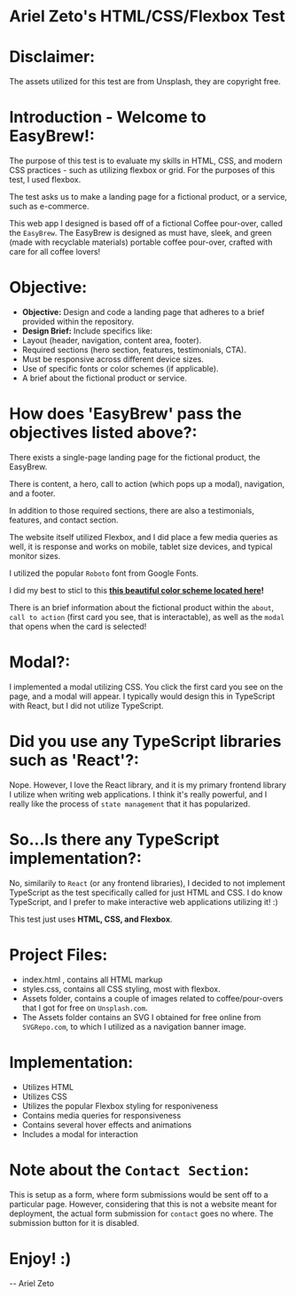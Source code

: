 # Ariel Zeto's HTML/CSS/Flexbox Test

# Disclaimer:

The assets utilized for this test are from Unsplash, they are copyright free.

# Introduction - Welcome to EasyBrew!:

The purpose of this test is to evaluate my skills in HTML, CSS, and modern CSS practices - such as utilizing flexbox or grid. For the purposes of this test, I used flexbox.

The test asks us to make a landing page for a fictional product, or a service, such as e-commerce.

This web app I designed is based off of a fictional Coffee pour-over, called the `EasyBrew`.
The EasyBrew is designed as must have, sleek, and green (made with recyclable materials) portable coffee pour-over, crafted with care for all coffee lovers!

# Objective:

- **Objective:** Design and code a landing page that adheres to a brief provided
  within the repository.
- **Design Brief:** Include specifics like:
- Layout (header, navigation, content area, footer).
- Required sections (hero section, features, testimonials, CTA).
- Must be responsive across different device sizes.
- Use of specific fonts or color schemes (if applicable).
- A brief about the fictional product or service.

# How does 'EasyBrew' pass the objectives listed above?:

There exists a single-page landing page for the fictional product, the EasyBrew.

There is content, a hero, call to action (which pops up a modal), navigation, and a footer.

In addition to those required sections, there are also a testimonials, features, and contact section.

The website itself utilized Flexbox, and I did place a few media queries as well, it is response and works on mobile, tablet size devices, and typical monitor sizes.

I utilized the popular `Roboto` font from Google Fonts.

I did my best to sticl to this **[this beautiful color scheme located here](https://colorhunt.co/palette/fdf7f48eb486997c70685752)!**

There is an brief information about the fictional product within the `about`, `call to action` (first card you see, that is interactable), as well as the `modal` that opens when the card is selected!

# Modal?:

I implemented a modal utilizing CSS. You click the first card you see on the page, and a modal will appear. I typically would design this in TypeScript with React, but I did not utilize TypeScript.

# Did you use any TypeScript libraries such as 'React'?:

Nope. However, I love the React library, and it is my primary frontend library I utilize when writing web applications. I think it's really powerful, and I really like the process of `state management` that it has popularized.

# So...Is there any TypeScript implementation?:

No, similarily to `React` (or any frontend libraries), I decided to not implement TypeScript as the test specifically called for just HTML and CSS. I do know TypeScript, and I prefer to make interactive web applications utilizing it! :)

This test just uses **HTML, CSS, and Flexbox**.

# Project Files:

- index.html , contains all HTML markup
- styles.css, contains all CSS styling, most with flexbox.
- Assets folder, contains a couple of images related to coffee/pour-overs that I got for free on `Unsplash.com`.
- The Assets folder contains an SVG I obtained for free online from `SVGRepo.com`, to which I utilized as a navigation banner image.

# Implementation:

- Utilizes HTML
- Utilizes CSS
- Utilizes the popular Flexbox styling for responiveness
- Contains media queries for responsiveness
- Contains several hover effects and animations
- Includes a modal for interaction

# Note about the `Contact Section`:

This is setup as a form, where form submissions would be sent off to a particular page.
However, considering that this is not a website meant for deployment, the actual form submission for `contact` goes no where. The submission button for it is disabled.

# Enjoy! :)

-- Ariel Zeto
